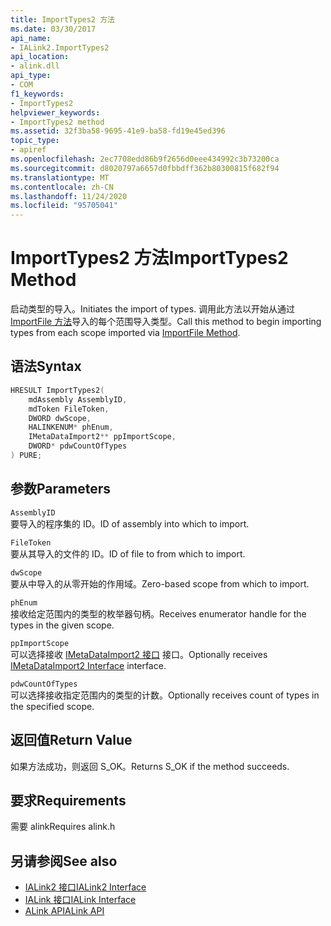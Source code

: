 ```yaml
---
title: ImportTypes2 方法
ms.date: 03/30/2017
api_name:
- IALink2.ImportTypes2
api_location:
- alink.dll
api_type:
- COM
f1_keywords:
- ImportTypes2
helpviewer_keywords:
- ImportTypes2 method
ms.assetid: 32f3ba58-9695-41e9-ba58-fd19e45ed396
topic_type:
- apiref
ms.openlocfilehash: 2ec7708edd86b9f2656d0eee434992c3b73200ca
ms.sourcegitcommit: d8020797a6657d0fbbdff362b80300815f682f94
ms.translationtype: MT
ms.contentlocale: zh-CN
ms.lasthandoff: 11/24/2020
ms.locfileid: "95705041"
---
```

# <a name="importtypes2-method"></a><span data-ttu-id="4bfea-102">ImportTypes2 方法</span><span class="sxs-lookup"><span data-stu-id="4bfea-102">ImportTypes2 Method</span></span>

<span data-ttu-id="4bfea-103">启动类型的导入。</span><span class="sxs-lookup"><span data-stu-id="4bfea-103">Initiates the import of types.</span></span> <span data-ttu-id="4bfea-104">调用此方法以开始从通过 [ImportFile 方法](importfile-method.md)导入的每个范围导入类型。</span><span class="sxs-lookup"><span data-stu-id="4bfea-104">Call this method to begin importing types from each scope imported via [ImportFile Method](importfile-method.md).</span></span>  
  
## <a name="syntax"></a><span data-ttu-id="4bfea-105">语法</span><span class="sxs-lookup"><span data-stu-id="4bfea-105">Syntax</span></span>  
  
```cpp  
HRESULT ImportTypes2(  
    mdAssembly AssemblyID,  
    mdToken FileToken,  
    DWORD dwScope,  
    HALINKENUM* phEnum,  
    IMetaDataImport2** ppImportScope,  
    DWORD* pdwCountOfTypes  
) PURE;  
```  
  
## <a name="parameters"></a><span data-ttu-id="4bfea-106">参数</span><span class="sxs-lookup"><span data-stu-id="4bfea-106">Parameters</span></span>  

 `AssemblyID`  
 <span data-ttu-id="4bfea-107">要导入的程序集的 ID。</span><span class="sxs-lookup"><span data-stu-id="4bfea-107">ID of assembly into which to import.</span></span>  
  
 `FileToken`  
 <span data-ttu-id="4bfea-108">要从其导入的文件的 ID。</span><span class="sxs-lookup"><span data-stu-id="4bfea-108">ID of file to from which to import.</span></span>  
  
 `dwScope`  
 <span data-ttu-id="4bfea-109">要从中导入的从零开始的作用域。</span><span class="sxs-lookup"><span data-stu-id="4bfea-109">Zero-based scope from which to import.</span></span>  
  
 `phEnum`  
 <span data-ttu-id="4bfea-110">接收给定范围内的类型的枚举器句柄。</span><span class="sxs-lookup"><span data-stu-id="4bfea-110">Receives enumerator handle for the types in the given scope.</span></span>  
  
 `ppImportScope`  
 <span data-ttu-id="4bfea-111">可以选择接收 [IMetaDataImport2 接口](../metadata/imetadataimport2-interface.md) 接口。</span><span class="sxs-lookup"><span data-stu-id="4bfea-111">Optionally receives [IMetaDataImport2 Interface](../metadata/imetadataimport2-interface.md) interface.</span></span>  
  
 `pdwCountOfTypes`  
 <span data-ttu-id="4bfea-112">可以选择接收指定范围内的类型的计数。</span><span class="sxs-lookup"><span data-stu-id="4bfea-112">Optionally receives count of types in the specified scope.</span></span>  
  
## <a name="return-value"></a><span data-ttu-id="4bfea-113">返回值</span><span class="sxs-lookup"><span data-stu-id="4bfea-113">Return Value</span></span>  

 <span data-ttu-id="4bfea-114">如果方法成功，则返回 S_OK。</span><span class="sxs-lookup"><span data-stu-id="4bfea-114">Returns S_OK if the method succeeds.</span></span>  
  
## <a name="requirements"></a><span data-ttu-id="4bfea-115">要求</span><span class="sxs-lookup"><span data-stu-id="4bfea-115">Requirements</span></span>  

 <span data-ttu-id="4bfea-116">需要 alink</span><span class="sxs-lookup"><span data-stu-id="4bfea-116">Requires alink.h</span></span>  
  
## <a name="see-also"></a><span data-ttu-id="4bfea-117">另请参阅</span><span class="sxs-lookup"><span data-stu-id="4bfea-117">See also</span></span>

- [<span data-ttu-id="4bfea-118">IALink2 接口</span><span class="sxs-lookup"><span data-stu-id="4bfea-118">IALink2 Interface</span></span>](ialink2-interface.md)
- [<span data-ttu-id="4bfea-119">IALink 接口</span><span class="sxs-lookup"><span data-stu-id="4bfea-119">IALink Interface</span></span>](ialink-interface.md)
- [<span data-ttu-id="4bfea-120">ALink API</span><span class="sxs-lookup"><span data-stu-id="4bfea-120">ALink API</span></span>](index.md)

